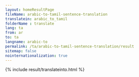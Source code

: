 ```yaml
---
layout: homeResultPage
fileName: arabic-to-tamil-sentence-translation
translatein: arabic_to_tamil
folderName : translate
lang: ta
from: ar
to: ta
langname: arabic-to
permalink: /ta/arabic-to-tamil-sentence-translation/result
sitemap: false
nointernationalization: true
---
```

{% include result/translateinto.html %}

<script src="/js/result/translation.js" data-foldername="{{page.folderName}}" data-lang="{{page.lang}}"></script>
